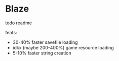 # Blaze

todo readme

feats:

* 30-40% faster savefile loading
* idkx (maybe 200-400%) game resource loading
* 5-10% faster string creation
